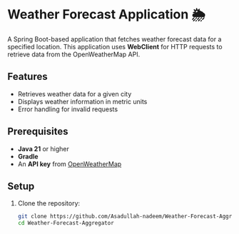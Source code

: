 # Weather Forecast Application 🌦️

A Spring Boot-based application that fetches weather forecast data for a specified location. This application uses **WebClient** for HTTP requests to retrieve data from the OpenWeatherMap API.

## Features

- Retrieves weather data for a given city
- Displays weather information in metric units
- Error handling for invalid requests

## Prerequisites

- **Java 21** or higher
- **Gradle**
- An **API key** from [OpenWeatherMap](https://openweathermap.org/api)

## Setup

1. Clone the repository:
   ```bash
   git clone https://github.com/Asadullah-nadeem/Weather-Forecast-Aggregator.git
   cd Weather-Forecast-Aggregator
